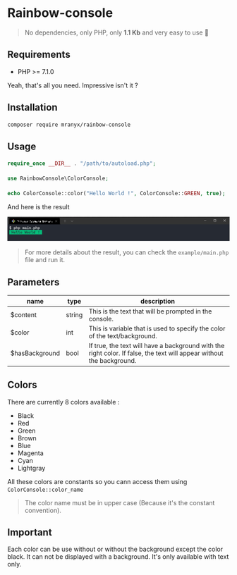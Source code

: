 # Rainbow-console

> No dependencies, only PHP, only **1.1 Kb** and very easy to use 🚀

## Requirements

- PHP >= 7.1.0

Yeah, that's all you need. Impressive isn't it ?

## Installation

```bash
composer require mranyx/rainbow-console
```

## Usage

```php
require_once __DIR__ . "/path/to/autoload.php";

use RainbowConsole\ColorConsole;

echo ColorConsole::color("Hello World !", ColorConsole::GREEN, true);
```

And here is the result

![Result image on rainbow-console](./assets/example.png)

> For more details about the result, you can check the `example/main.php` file and run it.

## Parameters

name | type | description
--- | --- | ---
$content | string | This is the text that will be prompted in the console.
$color | int | This is variable that is used to specify the color of the text/background.
$hasBackground | bool | If true, the text will have a background with the right color. If false, the text will appear without the background.

## Colors

There are currently 8 colors available : 

- Black
- Red
- Green
- Brown
- Blue
- Magenta
- Cyan
- Lightgray

All these colors are constants so you cann access them using `ColorConsole::color_name`

> The color name must be in upper case (Because it's the constant convention).

## Important

Each color can be use without or without the background except the color black. It can not be displayed with a background. It's only available with text only.
